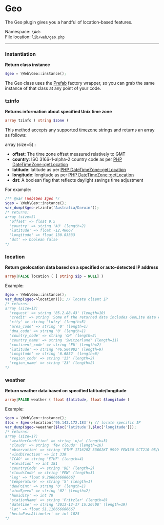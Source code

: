 # Geo
The Geo plugin gives you a handful of location-based features.

Namespace: `\Web` <br>
File location: `lib/web/geo.php`

---

### Instantiation

**Return class instance**

```php
$geo = \Web\Geo::instance();
```

The Geo class uses the [Prefab](prefab-registry) factory wrapper, so you can grab the same instance of that class at any point of your code.


### tzinfo

**Returns information about specified Unix time zone**

```php
array tzinfo ( string $zone )
```

This method accepts any [supported timezone strings](http://php.net/manual/en/timezones.php "PHP Manual :: List of Supported Timezones") and returns an array as follows:

array (size=5) :

+ **offset**: The time zone offset measured relatively to GMT
+ **country**: ISO 3166-1-alpha-2 country code as per [PHP DateTimeZone::getLocation](http://www.php.net/manual/en/datetimezone.getlocation.php)
+ **latitude**: latitude as per [PHP DateTimeZone::getLocation](http://www.php.net/manual/en/datetimezone.getlocation.php)
+ **longitude**: longitude as per [PHP DateTimeZone::getLocation](http://www.php.net/manual/en/datetimezone.getlocation.php)
+ **dst**: A boolean flag that reflects daylight savings time adjustment

For example:

```php
/** @var \Web\Geo $geo */
$geo = \Web\Geo::instance();
var_dump($geo->tzinfo('Australia/Darwin'));
/* returns:
array (size=5)
  'offset' => float 9.5
  'country' => string 'AU' (length=2)
  'latitude' => float -12.46667
  'longitude' => float 130.83333
  'dst' => boolean false
*/
```

### location

**Return geolocation data based on a specified or auto-detected IP address**

```php
array|FALSE location ( [ string $ip = NULL] )
```

Example:

```php
$geo = \Web\Geo::instance();
var_dump($geo->location()); // locate client IP
/* returns:
array (size=12)
  'request' => string '85.2.88.43' (length=10)
  'credit' => string 'Some of the returned data includes GeoLite data created by MaxMind, available from <a href=\'http://www.maxmind.com\'>http://www.maxmind.com</a>.' (length=145)
  'city' => string 'Lutry' (length=5)
  'area_code' => string '0' (length=1)
  'dma_code' => string '0' (length=1)
  'country_code' => string 'CH' (length=2)
  'country_name' => string 'Switzerland' (length=11)
  'continent_code' => string 'EU' (length=2)
  'latitude' => string '46.504902' (length=9)
  'longitude' => string '6.6852' (length=6)
  'region_code' => string '23' (length=2)
  'region_name' => string '23' (length=2)
*/
```

### weather
**Return weather data based on specified latitude/longitude**

```php
array|FALSE weather ( float $latitude, float $longitude )
```

Example:

```php
$geo = \Web\Geo::instance();
$loc = $geo->location('95.143.172.183'); // locate specific IP
var_dump($geo->weather($loc['latitude'],$loc['longitude']));
/* returns:
array (size=17)
  'weatherCondition' => string 'n/a' (length=3)
  'clouds' => string 'few clouds' (length=10)
  'observation' => string 'ETHF 171620Z 33002KT 9999 FEW160 SCT210 05/00 Q1025 BLU+' (length=56)
  'windDirection' => int 330
  'ICAO' => string 'ETHF' (length=4)
  'elevation' => int 181
  'countryCode' => string 'DE' (length=2)
  'cloudsCode' => string 'FEW' (length=3)
  'lng' => float 9.2666666666667
  'temperature' => string '5' (length=1)
  'dewPoint' => string '0' (length=1)
  'windSpeed' => string '02' (length=2)
  'humidity' => int 70
  'stationName' => string 'Fritzlar' (length=8)
  'datetime' => string '2013-12-17 16:20:00' (length=19)
  'lat' => float 51.116666666667
  'hectoPascAltimeter' => int 1025
*/
```
